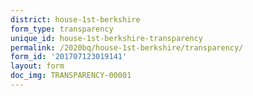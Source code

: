 ```yaml
---
district: house-1st-berkshire
form_type: transparency
unique_id: house-1st-berkshire-transparency
permalink: /2020bq/house-1st-berkshire/transparency/
form_id: '201707123019141'
layout: form
doc_img: TRANSPARENCY-00001
---
```


